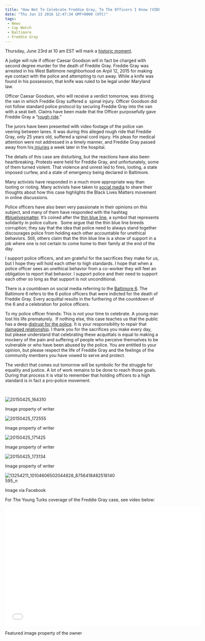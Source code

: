 ```yaml
---
title: "How Not To Celebrate Freddie Gray, To The Officers I Know (VIDEO)"
date: "Thu Jun 23 2016 12:47:34 GMT+0000 (UTC)"
tags: 
 - News
 - Cop Watch
 - Baltimore
 - Freddie Gray
---
```

<p><!-- Quick Adsense WordPress Plugin: http://quicksense.net/ --></p><p>Thursday, June 23rd at 10 am EST will mark a <a href="http://www.usatoday.com/story/news/nation/2016/06/22/judge-rule-most-serious-charge-freddie-gray-trials/86243310/" onclick="__gaTracker(&apos;send&apos;, &apos;event&apos;, &apos;outbound-article&apos;, &apos;http://www.usatoday.com/story/news/nation/2016/06/22/judge-rule-most-serious-charge-freddie-gray-trials/86243310/&apos;, &apos;historic moment&apos;);">historic moment</a>.</p><p>A judge will rule if officer Caesar Goodson will in fact be charged with second degree murder for the death of Freddie Gray. Freddie Gray was arrested in his West Baltimore neighborhood on Arpil 12, 2015 for making eye contact with the police and attempting to run away. While a knife was found in his possession, that knife was ruled to be legal under Maryland law.</p><p>Officer Caesar Goodson, who will receive a verdict tomorrow, was driving the van&#xA0;in which&#xA0;Freddie Gray suffered a&#xA0; spinal injury. Officer Goodson did not follow standard police protocol by securing Freddie Gray into the van with a seat belt. Claims have been made that the Officer purposefully gave Freddie Gray a &#x201C;<a href="http://www.baltimoresun.com/news/maryland/baltimore-city/bs-md-gray-rough-rides-20150423-story.html" onclick="__gaTracker(&apos;send&apos;, &apos;event&apos;, &apos;outbound-article&apos;, &apos;http://www.baltimoresun.com/news/maryland/baltimore-city/bs-md-gray-rough-rides-20150423-story.html&apos;, &apos;rough ride&apos;);">rough ride</a>.&#x201D;</p><p>The jurors have been presented with video footage of the police van veering between lanes. It was during this alleged rough ride that Freddie Gray, only 25 years old, suffered a spinal cord injury. His pleas for medical attention were not addressed in a timely manner, and Freddie Gray passed away from his<a href="https://www.washingtonpost.com/news/morning-mix/wp/2015/06/24/leaked-autopsy-finds-freddie-gray-suffered-high-energy-injury/" onclick="__gaTracker(&apos;send&apos;, &apos;event&apos;, &apos;outbound-article&apos;, &apos;https://www.washingtonpost.com/news/morning-mix/wp/2015/06/24/leaked-autopsy-finds-freddie-gray-suffered-high-energy-injury/&apos;, &apos; injuries&apos;);"> injuries</a> a week later in the hospital.</p><p>The details of this case are disturbing, but the reactions have also been heartbreaking. Protests were held for Freddie Gray, and unfortunately, some of them turned violent. That violence and unrest led to fires, looting, a state imposed curfew, and a state of emergency being declared in Baltimore.</p><p>Many activists have responded in a much more appropriate way than looting or rioting. Many activists have taken to <a href="https://www.facebook.com/Justice4FreddieGray/" onclick="__gaTracker(&apos;send&apos;, &apos;event&apos;, &apos;outbound-article&apos;, &apos;https://www.facebook.com/Justice4FreddieGray/&apos;, &apos;social media&apos;);">social media</a> to share their thoughts about how this case highlights the Black Lives Matters movement in online discussions.</p><p>Police officers have also been very passionate in their opinions on this subject, and many of them have responded with the hashtag <a href="https://www.facebook.com/700835273359194/photos/a.700839256692129.1073741828.700835273359194/858413144268072/?type=3&amp;theater" onclick="__gaTracker(&apos;send&apos;, &apos;event&apos;, &apos;outbound-article&apos;, &apos;https://www.facebook.com/700835273359194/photos/a.700839256692129.1073741828.700835273359194/858413144268072/?type=3&amp;theater&apos;, &apos;#bluelivesmatter&apos;);">#bluelivesmatter</a>. It&#x2019;s coined after the <a href="https://www.policeone.com/police-heroes/articles/169534006-The-thin-blue-line-A-symbol-of-heroism-not-corruption/" onclick="__gaTracker(&apos;send&apos;, &apos;event&apos;, &apos;outbound-article&apos;, &apos;https://www.policeone.com/police-heroes/articles/169534006-The-thin-blue-line-A-symbol-of-heroism-not-corruption/&apos;, &apos;thin blue line&apos;);">thin blue line</a>, a symbol that represents solidarity in police culture.&#xA0; Some argue that the thin blue line breeds corruption; they say that the idea that police need to always stand together discourages police from holding each other accountable for unethical behaviors. Still, others claim that the thin blue line is a show of support in a job where one is not certain to come home to their family at the end of the day.</p><p>I support police officers, and am grateful for the sacrifices they make for us, but I hope they will hold each other to high standards. I hope that when a police officer sees an unethical behavior from a co-worker they will feel an obligation to report that behavior. I support police and their need to support each other so long as that support is not unconditional.</p><p>There is a countdown on social media referring to the <a href="https://www.facebook.com/supportthebaltimoresix/" onclick="__gaTracker(&apos;send&apos;, &apos;event&apos;, &apos;outbound-article&apos;, &apos;https://www.facebook.com/supportthebaltimoresix/&apos;, &apos;Baltimore 6&apos;);">Baltimore 6</a>. The Baltimore 6 refers to the 6 police officers that were indicted for the death of Freddie Gray. Every acquittal results in the furthering of the countdown of the 6 and a celebration for police officers.</p><p>To my police officer friends: This is not your time to celebrate. A young man lost his life prematurely.&#xA0; If nothing else, this case teaches us that the public has a deep <a href="http://america.aljazeera.com/blogs/scrutineer/2015/4/28/a-history-of-violence-baltimores-broken-relationship-years-in-making.html" onclick="__gaTracker(&apos;send&apos;, &apos;event&apos;, &apos;outbound-article&apos;, &apos;http://america.aljazeera.com/blogs/scrutineer/2015/4/28/a-history-of-violence-baltimores-broken-relationship-years-in-making.html&apos;, &apos;distrust for the police&apos;);">distrust for the police</a>. It is your responsibility to repair that <a href="http://data.baltimoresun.com/news/police-settlements/" onclick="__gaTracker(&apos;send&apos;, &apos;event&apos;, &apos;outbound-article&apos;, &apos;http://data.baltimoresun.com/news/police-settlements/&apos;, &apos;damaged relationship&apos;);">damaged relationship</a>. I thank you for the sacrifices you make every day, but please understand that celebrating these acquittals is equal to making a mockery of the pain and suffering of people who perceive themselves to be vulnerable or who have been abused by the police. You are entitled to your opinion, but please respect the life of Freddie Gray and the feelings of the community members you have vowed to serve and protect.</p><p><!-- Quick Adsense WordPress Plugin: http://quicksense.net/ --></p><p>The verdict that comes out tomorrow will be symbolic for the struggle for equality and justice. A lot of work remains to be done to reach those goals. During that process it is vital to remember that holding officers to a high standard is in fact a pro-police movement.</p><p>&#xA0;</p><div id="attachment_138674" style="width: 360px" class="wp-caption aligncenter"><img class="wp-image-138674 size-medium" src="//i1.wp.com/cdn.liberalamerica.org/wp-content/uploads/2016/06/20150425_164310-350x263.jpg?resize=350%2C263" alt="20150425_164310" srcset="http://cdn.liberalamerica.org/wp-content/uploads/2016/06/20150425_164310.jpg 350w, http://cdn.liberalamerica.org/wp-content/uploads/2016/06/20150425_164310.jpg 64w, http://cdn.liberalamerica.org/wp-content/uploads/2016/06/20150425_164310.jpg 768w, http://cdn.liberalamerica.org/wp-content/uploads/2016/06/20150425_164310.jpg 600w, http://cdn.liberalamerica.org/wp-content/uploads/2016/06/20150425_164310.jpg 795w, http://cdn.liberalamerica.org/wp-content/uploads/2016/06/20150425_164310.jpg 1168w, http://cdn.liberalamerica.org/wp-content/uploads/2016/06/20150425_164310.jpg 2000w" sizes="(max-width: 350px) 100vw, 350px" data-recalc-dims="1">
<p class="wp-caption-text">Image property of writer</p>
</div><div id="attachment_138676" style="width: 360px" class="wp-caption aligncenter"><img class="wp-image-138676 size-medium" src="//i0.wp.com/cdn.liberalamerica.org/wp-content/uploads/2016/06/20150425_172555-350x467.jpg?resize=350%2C467" alt="20150425_172555" srcset="http://cdn.liberalamerica.org/wp-content/uploads/2016/06/20150425_172555.jpg 350w, http://cdn.liberalamerica.org/wp-content/uploads/2016/06/20150425_172555.jpg 64w, http://cdn.liberalamerica.org/wp-content/uploads/2016/06/20150425_172555.jpg 768w, http://cdn.liberalamerica.org/wp-content/uploads/2016/06/20150425_172555.jpg 600w, http://cdn.liberalamerica.org/wp-content/uploads/2016/06/20150425_172555.jpg 795w, http://cdn.liberalamerica.org/wp-content/uploads/2016/06/20150425_172555.jpg 1168w, http://cdn.liberalamerica.org/wp-content/uploads/2016/06/20150425_172555.jpg 1536w" sizes="(max-width: 350px) 100vw, 350px" data-recalc-dims="1">
<p class="wp-caption-text">Image property of writer</p>
</div><div id="attachment_138675" style="width: 360px" class="wp-caption aligncenter"><img class="wp-image-138675 size-medium" src="//i2.wp.com/cdn.liberalamerica.org/wp-content/uploads/2016/06/20150425_171425-350x263.jpg?resize=350%2C263" alt="20150425_171425" srcset="http://cdn.liberalamerica.org/wp-content/uploads/2016/06/20150425_171425.jpg 350w, http://cdn.liberalamerica.org/wp-content/uploads/2016/06/20150425_171425.jpg 64w, http://cdn.liberalamerica.org/wp-content/uploads/2016/06/20150425_171425.jpg 768w, http://cdn.liberalamerica.org/wp-content/uploads/2016/06/20150425_171425.jpg 600w, http://cdn.liberalamerica.org/wp-content/uploads/2016/06/20150425_171425.jpg 795w, http://cdn.liberalamerica.org/wp-content/uploads/2016/06/20150425_171425.jpg 1168w, http://cdn.liberalamerica.org/wp-content/uploads/2016/06/20150425_171425.jpg 2000w" sizes="(max-width: 350px) 100vw, 350px" data-recalc-dims="1">
<p class="wp-caption-text">Image property of writer</p>
</div><div id="attachment_138677" style="width: 360px" class="wp-caption aligncenter"><img class="wp-image-138677 size-medium" src="//i2.wp.com/cdn.liberalamerica.org/wp-content/uploads/2016/06/20150425_173134-350x263.jpg?resize=350%2C263" alt="20150425_173134" srcset="http://cdn.liberalamerica.org/wp-content/uploads/2016/06/20150425_173134.jpg 350w, http://cdn.liberalamerica.org/wp-content/uploads/2016/06/20150425_173134.jpg 64w, http://cdn.liberalamerica.org/wp-content/uploads/2016/06/20150425_173134.jpg 768w, http://cdn.liberalamerica.org/wp-content/uploads/2016/06/20150425_173134.jpg 600w, http://cdn.liberalamerica.org/wp-content/uploads/2016/06/20150425_173134.jpg 795w, http://cdn.liberalamerica.org/wp-content/uploads/2016/06/20150425_173134.jpg 1168w, http://cdn.liberalamerica.org/wp-content/uploads/2016/06/20150425_173134.jpg 2000w" sizes="(max-width: 350px) 100vw, 350px" data-recalc-dims="1">
<p class="wp-caption-text">Image property of writer</p>
</div><div id="attachment_138686" style="width: 360px" class="wp-caption aligncenter"><img class="wp-image-138686 size-medium" src="//i1.wp.com/cdn.liberalamerica.org/wp-content/uploads/2016/06/13254211_10104606502044828_8756418482518140595_n-350x350.jpg?resize=350%2C350" alt="13254211_10104606502044828_8756418482518140595_n" srcset="http://cdn.liberalamerica.org/wp-content/uploads/2016/06/13254211_10104606502044828_8756418482518140595_n.jpg 350w, http://cdn.liberalamerica.org/wp-content/uploads/2016/06/13254211_10104606502044828_8756418482518140595_n.jpg 64w, http://cdn.liberalamerica.org/wp-content/uploads/2016/06/13254211_10104606502044828_8756418482518140595_n.jpg 600w, http://cdn.liberalamerica.org/wp-content/uploads/2016/06/13254211_10104606502044828_8756418482518140595_n.jpg 300w, http://cdn.liberalamerica.org/wp-content/uploads/2016/06/13254211_10104606502044828_8756418482518140595_n.jpg 30w, http://cdn.liberalamerica.org/wp-content/uploads/2016/06/13254211_10104606502044828_8756418482518140595_n.jpg 767w" sizes="(max-width: 350px) 100vw, 350px" data-recalc-dims="1">
<p class="wp-caption-text">Image via Facebook</p>
</div><p>For The Young Turks coverage of the Freddie Gray case, see video below:</p><p><span class="embed-youtube" style="text-align:center; display: block;"><iframe class="youtube-player" type="text/html" width="640" height="390" src="//www.youtube.com/embed/dlsvUAst2UQ?version=3&amp;rel=1&amp;fs=1&amp;autohide=2&amp;showsearch=0&amp;showinfo=1&amp;iv_load_policy=1&amp;wmode=transparent" allowfullscreen="true" style="border:0;"></iframe></span></p><p>Featured image property of the owner</p><p>&#xA0;</p><div style="font-size:0px;height:0px;line-height:0px;margin:0;padding:0;clear:both"></div>